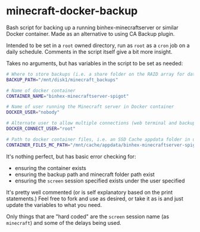 # minecraft-docker-backup

Bash script for backing up a running binhex-minecraftserver or similar Docker container. Made as an alternative to using CA Backup plugin.

Intended to be set in a `root` owned directory, run as `root` as a `cron` job on a daily schedule. Comments in the script itself give a bit more insight.

Takes no arguments, but has variables in the script to be set as needed:

```bash
# Where to store backups (i.e. a share folder on the RAID array for data redundancy)
BACKUP_PATH="/mnt/disk1/minecraft_backups"

# Name of docker container
CONTAINER_NAME="binhex-minecraftserver-spigot"

# Name of user running the Minecraft server in Docker container
DOCKER_USER="nobody"

# Alternate user to allow multiple connections (web terminal and backup messages at same time)
DOCKER_CONNECT_USER="root" 

# Path to docker container files, i.e. an SSD Cache appdata folder in unRAID
CONTAINER_FILES_MC_PATH="/mnt/cache/appdata/binhex-minecraftserver-spigot"
```

It's nothing perfect, but has basic error checking for:

- ensuring the container exists
- ensuring the backup path and minecraft folder path exist
- ensuring the `screen` session specified exists under the user specified

It's pretty well commented (or is self explanatory based on the print statements.) Feel free to fork and use as desired, or take it as is and just update the variables to what you need.

Only things that are "hard coded" are the `screen` session name (as `minecraft`) and some of the delays being used.
